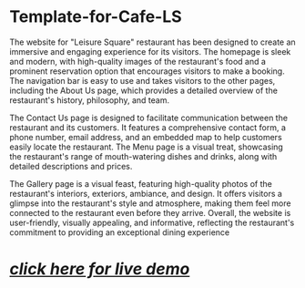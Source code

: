 # Template-for-Cafe-LS
The website for "Leisure Square" restaurant has been designed to create an immersive and engaging experience for its visitors. The homepage is sleek and modern, with high-quality images of the restaurant's food and a prominent reservation option that encourages visitors to make a booking. The navigation bar is easy to use and takes visitors to the other pages, including the About Us page, which provides a detailed overview of the restaurant's history, philosophy, and team.

The Contact Us page is designed to facilitate communication between the restaurant and its customers. It features a comprehensive contact form, a phone number, email address, and an embedded map to help customers easily locate the restaurant. The Menu page is a visual treat, showcasing the restaurant's range of mouth-watering dishes and drinks, along with detailed descriptions and prices.

The Gallery page is a visual feast, featuring high-quality photos of the restaurant's interiors, exteriors, ambiance, and design. It offers visitors a glimpse into the restaurant's style and atmosphere, making them feel more connected to the restaurant even before they arrive. Overall, the website is user-friendly, visually appealing, and informative, reflecting the restaurant's commitment to providing an exceptional dining experience
# *[click here for live demo](https://bhaskar421.github.io/Template-for-Cafe-LS/)*
